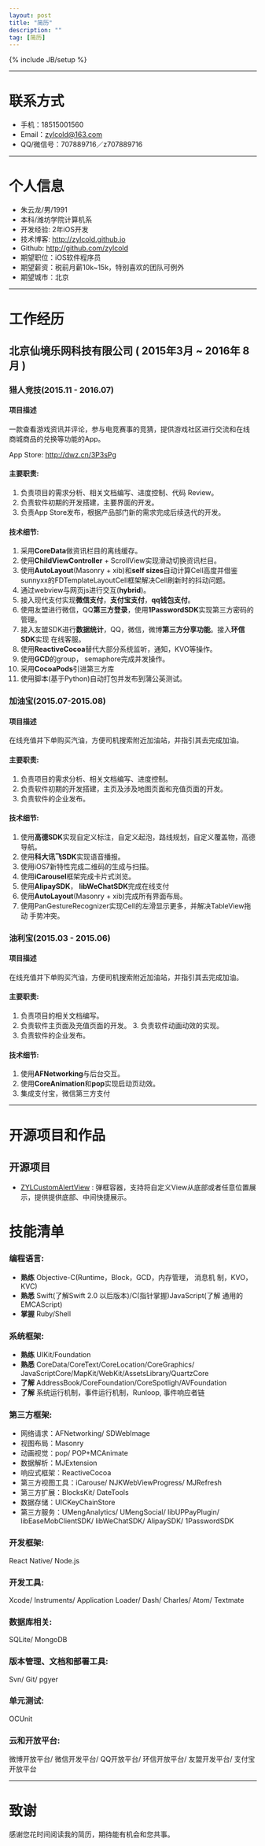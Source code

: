```yaml
---
layout: post
title: "简历"
description: ""
tag: [简历]
---
```

{% include JB/setup %}

---
# 联系方式

- 手机：18515001560
- Email：zylcold@163.com
- QQ/微信号：707889716／z707889716

---

# 个人信息

 - 朱云龙/男/1991
 - 本科/潍坊学院计算机系 
 - 开发经验: 2年iOS开发
 - 技术博客: http://zylcold.github.io
 - Github: http://github.com/zylcold
 - 期望职位：iOS软件程序员
 - 期望薪资：税前月薪10k~15k，特别喜欢的团队可例外
 - 期望城市：北京

---

# 工作经历

## 北京仙境乐网科技有限公司 ( 2015年3月 ~ 2016年 8月 )

### 猎人竞技(2015.11 - 2016.07) 
#### 项目描述
一款查看游戏资讯并评论，参与电竞赛事的竞猜，提供游戏社区进行交流和在线 商城商品的兑换等功能的App。

App Store: http://dwz.cn/3P3sPg

#### 主要职责:
1. 负责项目的需求分析、相关文档编写、进度控制、代码 Review。
2. 负责软件初期的开发搭建，主要界面的开发。
3. 负责App Store发布，根据产品部门新的需求完成后续迭代的开发。
#### 技术细节:
1. 采用**CoreData**做资讯栏目的离线缓存。
2. 使用**ChildViewController** + ScrollView实现滑动切换资讯栏目。
3. 使用**AutoLayout**(Masonry + xib)和**self sizes**自动计算Cell高度并借鉴 sunnyxx的FDTemplateLayoutCell框架解决Cell刷新时的抖动问题。
4. 通过webview与网页js进行交互(**hybrid**)。
5. 接入现代支付实现**微信支付**，**支付宝支付**，**qq钱包支付**。
6. 使用友盟进行微信，QQ**第三方登录**，使用**1PasswordSDK**实现第三方密码的 管理。
7. 接入友盟SDK进行**数据统计**，QQ，微信，微博**第三方分享功能**。接入**环信SDK**实现 在线客服。
8. 使用**ReactiveCocoa**替代大部分系统监听，通知，KVO等操作。
9. 使用**GCD**的group， semaphore完成并发操作。
10. 采用**CocoaPods**引进第三方库
11. 使用脚本(基于Python)自动打包并发布到蒲公英测试。
### 加油宝(2015.07-2015.08)
#### 项目描述
在线充值并下单购买汽油，方便司机搜索附近加油站，并指引其去完成加油。
#### 主要职责:
1. 负责项目的需求分析、相关文档编写、进度控制。
2. 负责软件初期的开发搭建，主页及涉及地图页面和充值页面的开发。
3. 负责软件的企业发布。
#### 技术细节:
1. 使用**高德SDK**实现自定义标注，自定义起泡，路线规划，自定义覆盖物，高德
导航。
2. 使用**科大讯飞SDK**实现语音播报。
3. 使用iOS7新特性完成二维码的生成与扫描。
4. 使用**iCarousel**框架完成卡片式浏览。
5. 使用**AlipaySDK**， **libWeChatSDK**完成在线支付
6. 使用**AutoLayout**(Masonry + xib)完成所有界面布局。
7. 使用PanGestureRecognizer实现Cell的左滑显示更多，并解决TableView拖动 手势冲突。


### 油利宝(2015.03 - 2015.06)

#### 项目描述
在线充值并下单购买汽油，方便司机搜索附近加油站，并指引其去完成加油。
#### 主要职责:
1. 负责项目的相关文档编写。
2. 负责软件主页面及充值页面的开发。 3. 负责软件动画动效的实现。
4. 负责软件的企业发布。
#### 技术细节:
1. 使用**AFNetworking**与后台交互。
2. 使用**CoreAnimation**和**pop**实现启动页动效。 
3. 集成支付宝，微信第三方支付

---

# 开源项目和作品

## 开源项目

 - [ZYLCustomAlertView](https://github.com/zylcold/ZYLCustomAlertView) : 弹框容器，支持将自定义View从底部或者任意位置展示，提供提供底部、中间快捷展示。


# 技能清单
### 编程语言:
- **熟练** Objective-C(Runtime，Block，GCD，内存管理， 消息机 制，KVO， KVC)
- **熟悉** Swift(了解Swift 2.0 以后版本)/C(指针掌握)JavaScript(了解 通用的EMCAScript)
- **掌握** Ruby/Shell 
### 系统框架:
- **熟练** UIKit/Foundation
- **熟悉** CoreData/CoreText/CoreLocation/CoreGraphics/ JavaScriptCore/MapKit/WebKit/AssetsLibrary/QuartzCore
- **了解** AddressBook/CoreFoundation/CoreSpotligh/AVFoundation
- **了解** 系统运行机制，事件运行机制，Runloop, 事件响应者链
### 第三方框架:
- 网络请求：AFNetworking/ SDWebImage
- 视图布局：Masonry
- 动画视觉：pop/ POP+MCAnimate
- 数据解析：MJExtension
- 响应式框架：ReactiveCocoa
- 第三方视图工具：iCarouse/ NJKWebViewProgress/ MJRefresh 
- 第三方扩展：BlocksKit/ DateTools
- 数据存储：UICKeyChainStore
- 第三方服务：UMengAnalytics/ UMengSocial/ libUPPayPlugin/ libEaseMobClientSDK/ libWeChatSDK/ AlipaySDK/ 1PasswordSDK
### 开发框架:
React Native/ Node.js
### 开发工具:
Xcode/ Instruments/ Application Loader/ Dash/ Charles/  Atom/ Textmate
### 数据库相关:
SQLite/ MongoDB 
### 版本管理、文档和部署工具:
Svn/ Git/ pgyer 
### 单元测试:
OCUnit 
### 云和开放平台:
微博开放平台/ 微信开发平台/ QQ开放平台/ 环信开放平台/ 友盟开发平台/ 支付宝开放平台

---

# 致谢
感谢您花时间阅读我的简历，期待能有机会和您共事。
